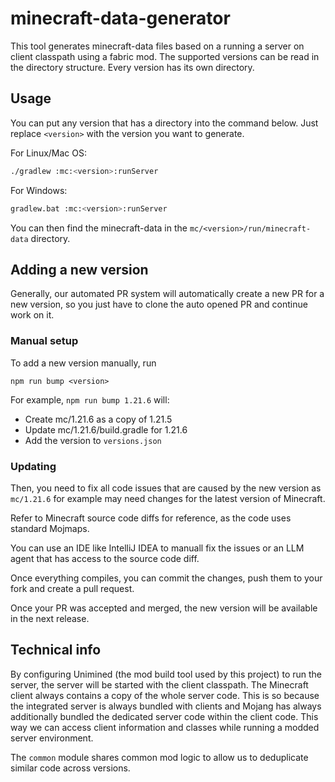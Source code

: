 # minecraft-data-generator

This tool generates minecraft-data files based on a running a server on client classpath using a fabric mod.
The supported versions can be read in the directory structure.
Every version has its own directory.

## Usage

You can put any version that has a directory into the command below.
Just replace `<version>` with the version you want to generate.

For Linux/Mac OS:

```bash
./gradlew :mc:<version>:runServer
```

For Windows:

```bash
gradlew.bat :mc:<version>:runServer
```

You can then find the minecraft-data in the `mc/<version>/run/minecraft-data` directory.

## Adding a new version

Generally, our automated PR system will automatically create a new PR for a new version, so you just have to clone the auto opened PR and continue work on it.

### Manual setup

To add a new version manually, run
```
npm run bump <version>
```

For example, `npm run bump 1.21.6` will:
* Create mc/1.21.6 as a copy of 1.21.5
* Update mc/1.21.6/build.gradle for 1.21.6
* Add the version to `versions.json`

### Updating

Then, you need to fix all code issues that are caused by the new version as `mc/1.21.6` for example may need changes for the latest version of Minecraft.

Refer to Minecraft source code diffs for reference, as the code uses standard Mojmaps.

You can use an IDE like IntelliJ IDEA to manuall fix the issues or an LLM agent that has access to the source code diff.

Once everything compiles, you can commit the changes, push them to your fork and create a pull request.

Once your PR was accepted and merged, the new version will be available in the next release.

## Technical info

By configuring Unimined (the mod build tool used by this project) to run the server, the server will be started with the client classpath.
The Minecraft client always contains a copy of the whole server code.
This is so because the integrated server is always bundled with clients and Mojang has always additionally bundled the dedicated server code within the client code.
This way we can access client information and classes while running a modded server environment.

The `common` module shares common mod logic to allow us to deduplicate similar code across versions.
